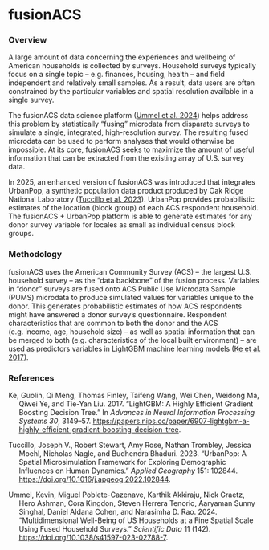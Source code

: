 <div class="container-fluid main-container">

<div id="header">

# fusionACS

</div>

<div id="overview" class="section level3">

### Overview

A large amount of data concerning the experiences and wellbeing of
American households is collected by surveys. Household surveys typically
focus on a single topic – e.g. finances, housing, health – and field
independent and relatively small samples. As a result, data users are
often constrained by the particular variables and spatial resolution
available in a single survey.

The fusionACS data science platform <span class="citation">([Ummel et
al. 2024](#ref-Ummel2024))</span> helps address this problem by
statistically “fusing” microdata from disparate surveys to simulate a
single, integrated, high-resolution survey. The resulting fused
microdata can be used to perform analyses that would otherwise be
impossible. At its core, fusionACS seeks to maximize the amount of
useful information that can be extracted from the existing array of U.S.
survey data.

In 2025, an enhanced version of fusionACS was introduced that integrates
UrbanPop, a synthetic population data product produced by Oak Ridge
National Laboratory <span class="citation">([Tuccillo et al.
2023](#ref-Tuccillo2023))</span>. UrbanPop provides probabilistic
estimates of the location (block group) of each ACS respondent
household. The fusionACS + UrbanPop platform is able to generate
estimates for any donor survey variable for locales as small as
individual census block groups.

</div>

<div id="methodology" class="section level3">

### Methodology

fusionACS uses the American Community Survey (ACS) – the largest U.S.
household survey – as the “data backbone” of the fusion process.
Variables in “donor” surveys are fused onto ACS Public Use Microdata
Sample (PUMS) microdata to produce simulated values for variables unique
to the donor. This generates probabilistic estimates of how ACS
respondents might have answered a donor survey’s questionnaire.
Respondent characteristics that are common to both the donor and the ACS
(e.g. income, age, household size) – as well as spatial information that
can be merged to both (e.g. characteristics of the local built
environment) – are used as predictors variables in LightGBM machine
learning models <span class="citation">([Ke et al.
2017](#ref-Ke2017))</span>.

</div>

<div id="references" class="section level3 unnumbered">

### References

<div id="refs" class="references csl-bib-body hanging-indent" data-entry-spacing="0">

<div id="ref-Ke2017" class="csl-entry">

Ke, Guolin, Qi Meng, Thomas Finley, Taifeng Wang, Wei Chen, Weidong Ma,
Qiwei Ye, and Tie-Yan Liu. 2017. <span>“LightGBM: A Highly Efficient
Gradient Boosting Decision Tree.”</span> In *Advances in Neural
Information Processing Systems 30*, 3149–57.
<https://papers.nips.cc/paper/6907-lightgbm-a-highly-efficient-gradient-boosting-decision-tree>.

</div>

<div id="ref-Tuccillo2023" class="csl-entry">

Tuccillo, Joseph V., Robert Stewart, Amy Rose, Nathan Trombley, Jessica
Moehl, Nicholas Nagle, and Budhendra Bhaduri. 2023. <span>“UrbanPop: A
Spatial Microsimulation Framework for Exploring Demographic Influences
on Human Dynamics.”</span> *Applied Geography* 151: 102844.
<https://doi.org/10.1016/j.apgeog.2022.102844>.

</div>

<div id="ref-Ummel2024" class="csl-entry">

Ummel, Kevin, Miguel Poblete-Cazenave, Karthik Akkiraju, Nick Graetz,
Hero Ashman, Cora Kingdon, Steven Herrera Tenorio, Aaryaman Sunny
Singhal, Daniel Aldana Cohen, and Narasimha D. Rao. 2024.
<span>“Multidimensional Well-Being of US Households at a Fine Spatial
Scale Using Fused Household Surveys.”</span> *Scientific Data* 11 (142).
<https://doi.org/10.1038/s41597-023-02788-7>.

</div>

</div>

</div>

</div>
